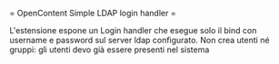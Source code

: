 = OpenContent Simple LDAP login handler =

L'estensione espone un Login handler che esegue solo il bind con username e password sul server ldap configurato.
Non crea utenti né gruppi: gli utenti devo già essere presenti nel sistema
